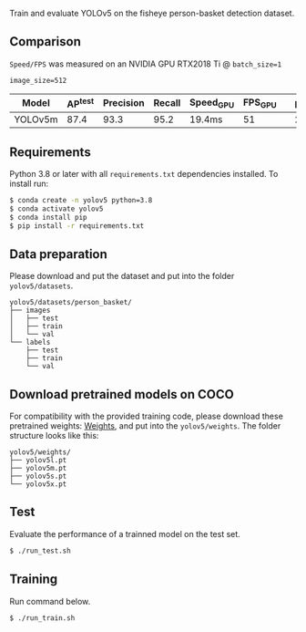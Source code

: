 

Train and evaluate YOLOv5 on the fisheye person-basket detection dataset.

## Comparison

`Speed/FPS` was measured on an NVIDIA GPU RTX2018 Ti @ `batch_size=1`

`image_size=512`

| Model | AP<sup>test</sup> | Precision| Recall | Speed<sub>GPU</sub> | FPS<sub>GPU</sub> || params | FLOPS |
|---------- |------ |------ |------ | -------- | ------| ------ |------  |  :------: |
| YOLOv5m | 87.4     | 93.3   | 95.2    | 19.4ms     | 51     || 21.8M  | 39.4B


## Requirements

Python 3.8 or later with all `requirements.txt` dependencies installed. To install run:
```bash
$ conda create -n yolov5 python=3.8
$ conda activate yolov5
$ conda install pip
$ pip install -r requirements.txt
```

## Data preparation

Please download and put the dataset and put into the folder `yolov5/datasets`.

```
yolov5/datasets/person_basket/
├── images
│   ├── test
│   ├── train
│   └── val
└── labels
    ├── test
    ├── train
    └── val
```

## Download pretrained models on COCO

For compatibility with the provided training code, please download these pretrained weights: [Weights](https://drive.google.com/file/d/1NoFDMlFNTzBeUsis09vNJH7Wv0zbUv7L/view?usp=sharing), and put into the `yolov5/weights`. The folder structure looks like this:

```
yolov5/weights/
├── yolov5l.pt
├── yolov5m.pt
├── yolov5s.pt
└── yolov5x.pt
```

## Test

Evaluate the performance of a trainned model on the test set.
```bash
$ ./run_test.sh
```

## Training

Run command below.
```bash
$ ./run_train.sh                                   
```
